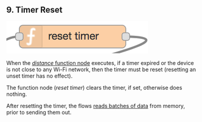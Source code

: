 ## 9. Timer Reset

![timer reset](img/timer-reset.png)

When the [*distance* function node](wifi-close.md) executes, if a timer expired or the device is not close to any Wi-Fi network, then the timer must be reset (resetting an unset timer has no effect).

The function node (*reset timer*) clears the timer, if set, otherwise does nothing.

After resetting the timer, the flows [reads batches of data](batch-read.md) from memory, prior to sending them out.